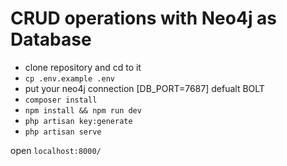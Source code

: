 # CRUD operations with Neo4j as Database

* clone repository and cd to it
* ``` cp .env.example .env ```
* put your neo4j connection  [DB_PORT=7687] defualt BOLT
* ``` composer install ```
* ``` npm install && npm run dev ```
* ``` php artisan key:generate ```
* ``` php artisan serve ```

open ``` localhost:8000/ ```
